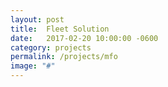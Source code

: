 ```yaml
---
layout: post
title:  Fleet Solution
date:   2017-02-20 10:00:00 -0600
category: projects
permalink: /projects/mfo
image: "#"
---
```

